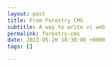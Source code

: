 ```yaml
---
layout: post
title: From Forestry CMS
subtitle: A way to write vi web
permalink: forestry-cms
date: 2022-05-20 18:30:00 +0000
tags: []

---
```

